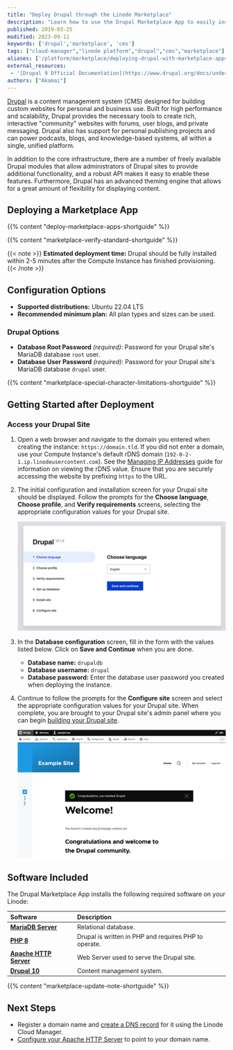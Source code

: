 ```yaml
---
title: "Deploy Drupal through the Linode Marketplace"
description: "Learn how to use the Drupal Marketplace App to easily install the popular open source content management system."
published: 2019-03-25
modified: 2023-09-11
keywords: ['drupal','marketplace', 'cms']
tags: ["cloud-manager","linode platform","drupal","cms","marketplace"]
aliases: ['/platform/marketplace/deploying-drupal-with-marketplace-apps/','/platform/marketplace/how-to-deploy-drupal-with-marketplace-apps/', '/platform/one-click/deploying-drupal-with-one-click-apps/','/guides/deploying-drupal-with-one-click-apps/','/platform/one-click/how-to-deploy-drupal-with-one-click-apps/','/guides/how-to-deploy-drupal-with-one-click-apps/','/guides/how-to-deploy-drupal-with-marketplace-apps/','/guides/drupal-marketplace-app/']
external_resources:
 - '[Drupal 9 Official Documentation](https://www.drupal.org/docs/understanding-drupal)'
authors: ["Akamai"]
---
```


[Drupal](https://www.drupal.org/) is a content management system (CMS) designed for building custom websites for personal and business use. Built for high performance and scalability, Drupal provides the necessary tools to create rich, interactive "community" websites with forums, user blogs, and private messaging. Drupal also has support for personal publishing projects and can power podcasts, blogs, and knowledge-based systems, all within a single, unified platform.

In addition to the core infrastructure, there are a number of freely available Drupal modules that allow administrators of Drupal sites to provide additional functionality, and a robust API makes it easy to enable these features. Furthermore, Drupal has an advanced theming engine that allows for a great amount of flexibility for displaying content.

## Deploying a Marketplace App

{{% content "deploy-marketplace-apps-shortguide" %}}

{{% content "marketplace-verify-standard-shortguide" %}}

{{< note >}}
**Estimated deployment time:** Drupal should be fully installed within 2-5 minutes after the Compute Instance has finished provisioning.
{{< /note >}}

## Configuration Options

- **Supported distributions:** Ubuntu 22.04 LTS
- **Recommended minimum plan:** All plan types and sizes can be used.

### Drupal Options

- **Database Root Password** *(required)*: Password for your Drupal site's MariaDB database `root` user.
- **Database User Password** *(required)*: Password for your Drupal site's MariaDB database `drupal` user.

{{% content "marketplace-special-character-limitations-shortguide" %}}

## Getting Started after Deployment

### Access your Drupal Site

1.  Open a web browser and navigate to the domain you entered when creating the instance: `https://domain.tld`. If you did not enter a domain, use your Compute Instance's default rDNS domain (`192-0-2-1.ip.linodeusercontent.com`). See the [Managing IP Addresses](/docs/products/compute/compute-instances/guides/manage-ip-addresses/) guide for information on viewing the rDNS value. Ensure that you are securely accessing the website by prefixing `https` to the URL.

1.  The initial configuration and installation screen for your Drupal site should be displayed. Follow the prompts for the **Choose language**, **Choose profile**, and **Verify requirements** screens, selecting the appropriate configuration values for your Drupal site.

    ![Screenshot of the Drupal installation screen](drupal-install.png)

1.  In the **Database configuration** screen, fill in the form with the values listed below. Click on **Save and Continue** when you are done.

    - **Database name:** `drupaldb`
    - **Database username:** `drupal`
    - **Database password:** Enter the database user password you created when deploying the instance.

1. Continue to follow the prompts for the **Configure site** screen and select the appropriate configuration values for your Drupal site. When complete, you are brought to your Drupal site's admin panel where you can begin [building your Drupal site](https://www.drupal.org/documentation/build).

    ![Screenshot of the Drupal admin panel](drupal-admin.png)

## Software Included

The Drupal Marketplace App installs the following required software on your Linode:

| **Software** | **Description** |
|:--------------|:------------|
| [**MariaDB Server**](https://mariadb.org/) | Relational database. |
| [**PHP 8**](https://www.php.net) | Drupal is written in PHP and requires PHP to operate. |
| [**Apache HTTP Server**](https://httpd.apache.org) | Web Server used to serve the Drupal site. |
| [**Drupal 10**](https://www.drupal.org/about/10) | Content management system. |

{{% content "marketplace-update-note-shortguide" %}}

## Next Steps

- Register a domain name and [create a DNS record](/docs/products/networking/dns-manager/) for it using the Linode Cloud Manager.
- [Configure your Apache HTTP Server](/docs/guides/how-to-install-a-lamp-stack-on-debian-10/#configure-name-based-virtual-hosts) to point to your domain name.
